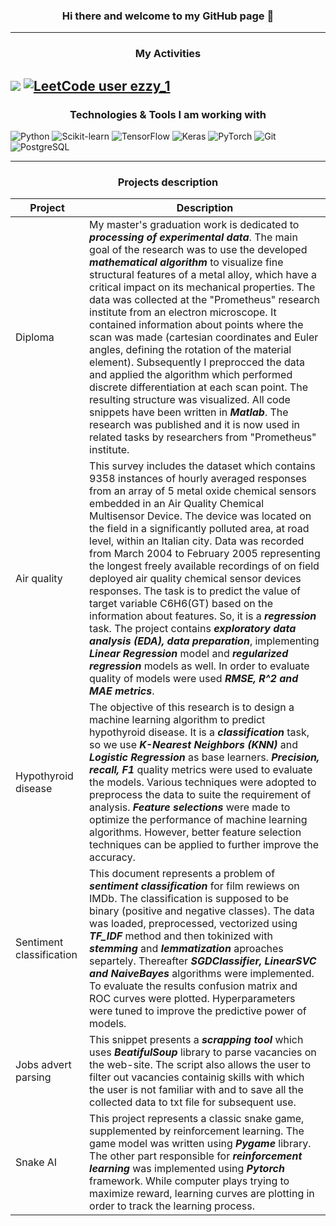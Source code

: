 ### <p align="center"> Hi there and welcome to my GitHub page 👋 </p>

---
### <p align="center"> My Activities </p>
[![](https://www.codewars.com/users/ezzy_1/badges/large)](https://www.codewars.com/users/ezzy_1)
[![LeetCode user ezzy_1](https://img.shields.io/badge/dynamic/json?style=for-the-badge&labelColor=black&color=%23ffa116&label=Solved&query=solvedOverTotal&url=https%3A%2F%2Fleetcode-badge.vercel.app%2Fapi%2Fusers%2Fezzy_1&logo=leetcode&logoColor=yellow)](https://leetcode.com/ezzy_1/)
---

### <p align="center"> Technologies & Tools I am working with   </p>
<p>
<img alt="Python" src = "https://img.shields.io/badge/Python-3776AB?logo=python&logoColor=white&style=for-the-badge" />
<img alt="Scikit-learn" src = "https://img.shields.io/badge/Scikit--learn-F7931E?logo=Scikit-learn&logoColor=white&style=for-the-badge" />
<img alt="TensorFlow" src = "https://img.shields.io/badge/TensorFlow-FF6F00?logo=TensorFlow&logoColor=white&style=for-the-badge" />
<img alt="Keras" src = "https://img.shields.io/badge/Keras-D00000?logo=Keras&logoColor=white&style=for-the-badge" />
<img alt="PyTorch" src = "https://img.shields.io/badge/PyTorch-EE4C2C?logo=PyTorch&logoColor=white&style=for-the-badge" />
<img alt="Git" src = "https://img.shields.io/badge/Git-F05032?logo=Git&logoColor=white&style=for-the-badge" />
<img alt="PostgreSQL" src = "https://img.shields.io/badge/PostgreSQL-4169E1?logo=PostgreSQL&logoColor=white&style=for-the-badge" />
</p>

---
### <p align="center"> Projects description </p>
| Project | Description |
| --- | --- |
| Diploma | My master's graduation work is dedicated to ***processing of experimental data***. The main goal of the research was to use the developed ***mathematical algorithm*** to visualize fine structural features of a metal alloy, which have a critical impact on its mechanical properties. The data was collected at the "Prometheus" research institute from an electron microscope. It contained information about points where the scan was made (cartesian coordinates and Euler angles, defining the rotation of the material element). Subsequently I preprocced the data and applied the algorithm which performed discrete differentiation at each scan point. The resulting structure was visualized. All code snippets have been written in ***Matlab***. The research was published and it is now used in related tasks by researchers from "Prometheus" institute. |
| Air quality | This survey includes the dataset which contains 9358 instances of hourly averaged responses from an array of 5 metal oxide chemical sensors embedded in an Air Quality Chemical Multisensor Device. The device was located on the field in a significantly polluted area, at road level, within an Italian city. Data was recorded from March 2004 to February 2005 representing the longest freely available recordings of on field deployed air quality chemical sensor devices responses. The task is to predict the value of target variable C6H6(GT) based on the information about features. So, it is a ***regression*** task. The project contains ***exploratory data analysis (EDA), data preparation***, implementing ***Linear Regression*** model and ***regularized regression*** models as well. In order to evaluate quality of models were used ***RMSE, R^2 and MAE metrics***. |
| Hypothyroid disease | The objective of this research is to design a machine learning algorithm to predict hypothyroid disease. It is a ***classification*** task, so we use ***K-Nearest Neighbors (KNN)*** and ***Logistic Regression*** as base learners. ***Precision, recall, F1*** quality metrics were used to evaluate the models. Various techniques were adopted to preprocess the data to suite the requirement of analysis. ***Feature selections*** were made to optimize the performance of machine learning algorithms. However, better feature selection techniques can be applied to further improve the accuracy.|
| Sentiment classification | This document represents a problem of ***sentiment classification*** for film rewiews on IMDb. The classification is supposed to be binary (positive and negative classes). The data was loaded, preprocessed, vectorized using ***TF_IDF*** method and then tokinized with ***stemming*** and ***lemmatization*** aproaches separtely. Thereafter ***SGDClassifier, LinearSVC and NaiveBayes*** algorithms were implemented. To evaluate the results confusion matrix and ROC curves were plotted. Hyperparameters were tuned to improve the predictive power of models.|
| Jobs advert parsing | This snippet presents a ***scrapping tool*** which uses ***BeatifulSoup*** library to parse vacancies on the web-site. The script also allows the user to filter out vacancies containig skills with which the user is not familiar with and to save all the collected data to txt file for subsequent use. |
| Snake AI | This project represents a classic snake game, supplemented by reinforcement learning. The game model was written using ***Pygame*** library. The other part responsible for ***reinforcement learning*** was implemented using ***Pytorch*** framework. While computer plays trying to maximize reward, learning curves are plotting in order to track the learning process. |

